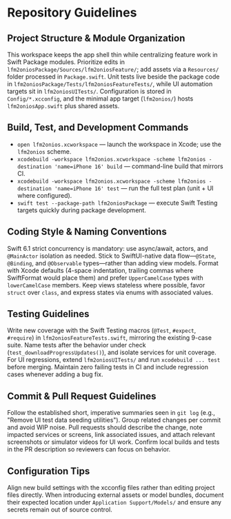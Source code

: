 # Repository Guidelines

## Project Structure & Module Organization
This workspace keeps the app shell thin while centralizing feature work in Swift Package modules. Prioritize edits in `lfm2oniosPackage/Sources/lfm2oniosFeature/`; add assets via a `Resources/` folder processed in `Package.swift`. Unit tests live beside the package code in `lfm2oniosPackage/Tests/lfm2oniosFeatureTests/`, while UI automation targets sit in `lfm2oniosUITests/`. Configuration is stored in `Config/*.xcconfig`, and the minimal app target (`lfm2onios/`) hosts `lfm2oniosApp.swift` plus shared assets.

## Build, Test, and Development Commands
- `open lfm2onios.xcworkspace` — launch the workspace in Xcode; use the `lfm2onios` scheme.
- `xcodebuild -workspace lfm2onios.xcworkspace -scheme lfm2onios -destination 'name=iPhone 16' build` — command-line build that mirrors CI.
- `xcodebuild -workspace lfm2onios.xcworkspace -scheme lfm2onios -destination 'name=iPhone 16' test` — run the full test plan (unit + UI where configured).
- `swift test --package-path lfm2oniosPackage` — execute Swift Testing targets quickly during package development.

## Coding Style & Naming Conventions
Swift 6.1 strict concurrency is mandatory: use async/await, actors, and `@MainActor` isolation as needed. Stick to SwiftUI-native data flow—`@State`, `@Binding`, and `@Observable` types—rather than adding view models. Format with Xcode defaults (4-space indentation, trailing commas where SwiftFormat would place them) and prefer `UpperCamelCase` types with `lowerCamelCase` members. Keep views stateless where possible, favor `struct` over `class`, and express states via enums with associated values.

## Testing Guidelines
Write new coverage with the Swift Testing macros (`@Test`, `#expect`, `#require`) in `lfm2oniosFeatureTests.swift`, mirroring the existing 9-case suite. Name tests after the behavior under check (`test_downloadProgressUpdates()`), and isolate services for unit coverage. For UI regressions, extend `lfm2oniosUITests/` and run `xcodebuild ... test` before merging. Maintain zero failing tests in CI and include regression cases whenever adding a bug fix.

## Commit & Pull Request Guidelines
Follow the established short, imperative summaries seen in `git log` (e.g., "Remove UI test data seeding utilities"). Group related changes per commit and avoid WIP noise. Pull requests should describe the change, note impacted services or screens, link associated issues, and attach relevant screenshots or simulator videos for UI work. Confirm local builds and tests in the PR description so reviewers can focus on behavior.

## Configuration Tips
Align new build settings with the xcconfig files rather than editing project files directly. When introducing external assets or model bundles, document their expected location under `Application Support/Models/` and ensure any secrets remain out of source control.
